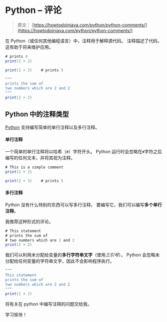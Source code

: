 # Python – 评论

> 原文： [https://howtodoinjava.com/python/python-comments/](https://howtodoinjava.com/python/python-comments/)

在 Python（或任何其他编程语言）中，注释用于解释源代码。 注释描述了代码，这有助于将来维护应用。

```java
# prints 4
print(2 + 2)

print(2 + 3)	# prints 5

"""
prints the sum of
two numbers which are 2 and 2
"""
print(2 + 2)

```

## Python 中的注释类型

[Python](https://howtodoinjava.com/python-tutorial/) 支持编写简单的单行注释以及多行注释。

#### 单行注释

一个简单的单行注释将以哈希（`#`）字符开头。 Python 运行时会忽略在`#`字符之后编写的任何文本，并将其视为注释。

```java
# This is a simple comment
print(2 + 2)

print(2 + 3)	# prints 5

```

#### 多行注释

Python 没有什么特别的东西可以写多行注释。 要编写它，我们可以编写**多个单行注释**。

我推荐这种形式的评论。

```java
# This statement
# prints the sum of
# two numbers which are 2 and 2
print(2 + 2)

```

我们可以利用未分配给变量的**多行字符串文字**（使用*三引号*）。 Python 会忽略未分配给任何变量的字符串文字，因此不会影响程序执行。

```java
"""
This statement
prints the sum of
two numbers which are 2 and 2
"""
print(2 + 2)

```

将有关在 python 中编写注释的问题交给我。

学习愉快！